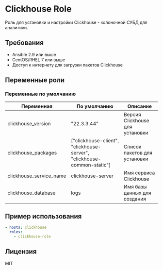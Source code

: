 # Clickhouse Role

Роль для установки и настройки Clickhouse - колоночной СУБД для аналитики.

## Требования

- Ansible 2.9 или выше
- CentOS/RHEL 7 или выше
- Доступ к интернету для загрузки пакетов Clickhouse

## Переменные роли

### Переменные по умолчанию

| Переменная | По умолчанию | Описание |
|------------|--------------|----------|
| clickhouse_version | "22.3.3.44" | Версия Clickhouse для установки |
| clickhouse_packages | ["clickhouse-client", "clickhouse-server", "clickhouse-common-static"] | Список пакетов для установки |
| clickhouse_service_name | clickhouse-server | Имя сервиса Clickhouse |
| clickhouse_database | logs | Имя базы данных для создания |

## Пример использования

```yaml
- hosts: clickhouse
  roles:
    - clickhouse-role
```

## Лицензия

MIT
